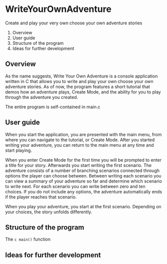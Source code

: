 # WriteYourOwnAdventure
Create and play your very own choose your own adventure stories

1. Overview
2. User guide
3. Structure of the program
4. Ideas for further development

## Overview

As the name suggests, Write Your Own Adventure is a console application written in C that allows you to write and play your own choose your own adventure stories. As of now, the program features a short tutorial that demos how an adventure plays, Create Mode, and the ability for you to play through the adventure you created.

The entire program is self-contained in main.c

## User guide

When you start the application, you are presented with the main menu, from where you can navigate to the tutorial, or Create Mode. After you started writing your adventure, you can return to the main menu at any time and start playing.

When you enter Create Mode for the first time you will be prompted to enter a title for your story. Afterwards you start writing the first scenario. The adventure consists of a number of branching scenarios connected through options the player can choose between. Between writing each scenario you can view a summary of your adventure so far and determine which scenario to write next. For each scenario you can write between zero and ten choices. If you do not include any options, the adventure automatically ends if the player reaches that scenario.

When you play your adventure, you start at the first scenario. Depending on your choices, the story unfolds differently.

## Structure of the program

The ```c main()``` function

## Ideas for further development

